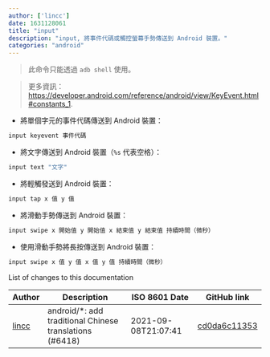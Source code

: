 ```yaml
---
author: ['lincc']
date: 1631128061
title: "input"
description: "input, 將事件代碼或觸控螢幕手勢傳送到 Android 裝置。"
categories: "android"
---
```

> 此命令只能透過 `adb shell` 使用。

> 更多資訊：<https://developer.android.com/reference/android/view/KeyEvent.html#constants_1>.

- 將單個字元的事件代碼傳送到 Android 裝置：

```bash
input keyevent 事件代碼
```

- 將文字傳送到 Android 裝置（`%s` 代表空格）：

```bash
input text "文字"
```

- 將輕觸發送到 Android 裝置：

```bash
input tap x 值 y 值
```

- 將滑動手勢傳送到 Android 裝置：

```bash
input swipe x 開始值 y 開始值 x 結束值 y 結束值 持續時間（微秒）
```

- 使用滑動手勢將長按傳送到 Android 裝置：

```bash
input swipe x 值 y 值 x 值 y 值 持續時間（微秒）
```
List of changes to this documentation


Author | Description | ISO 8601 Date | GitHub link
------|-----|-----|-----
[lincc](mailto:46962923+blueskyson@users.noreply.github.com) | android/*: add traditional Chinese translations (#6418) | 2021-09-08T21:07:41 | [cd0da6c11353](https://github.com/tldr-pages/tldr/commit/cd0da6c1135366585c048471a469c037f0d77a06)

